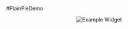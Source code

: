 #PlainPieDemo

<p align="center">
  <img src="https://github.com/zurche/plain-pie/blob/master/PlainPieDemo/img/sc.png" alt="Example Widget"/>
</p>
